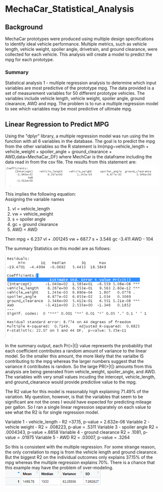 # MechaCar_Statistical_Analysis
## Background  
MechaCar prototypes were produced using multiple design specifications to identify ideal vehicle performance. Multiple metrics, such as vehicle length, vehicle weight, spoiler angle, drivetrain, and ground clearance, were collected for each vehicle. This analysis will create a model to predict the mpg for each prototype.  
### Summary  
Statistical analysis 1 - multiple regression analysis to determine which input variables are most predictive of the prototype mpg. The data provided is a set of measurement variables for 50 different prototype vehicles. The variables include vehicle length, vehicle weight, spoiler angle, ground clearance, AWD and mpg.  The problem is to run a multiple regression model to see which variables may be most predictive of ultimate mpg.  
 
## Linear Regression to Predict MPG
Using the "dplyr" library, a multiple regression model was run using the lm function with all 6 variables in the database.  The goal is to predict the mpg from the other variables so the R statement is lm(mpg~vehicle_length + vehicle_weight + spoiler_angle + ground_clearance + AWD,data=MechaCar_DF) where MechCar is the dataframe including the data read in from the csv file.   The results from this statement are:  
![](https://github.com/xactuary/MechaCar_Statistical_Analysis/blob/main/lmOutput1.PNG)

This implies the following equation:  
Assigning the variable names  
1.  vl = vehicle_length
2.  vw = vehicle_weight
3.  s = spoiler angle
4.  gc = ground clearance
5.  AWD = AWD

Then mpg = 6.237 vl + .001245 vw + 687.7 s + 3.546 gc -3.411 AWD - 104

The summary Statistics on this model are as follows:  

![](https://github.com/xactuary/MechaCar_Statistical_Analysis/blob/main/lmSummaryOutput1.PNG)

In the summary output, each Pr(>|t|) value represents the probability that each coefficient contributes a random amount of variance to the linear model. So the smaller this amount, the more likely that the varialbe IS contributing to the mpg whereas the larger numbers suggest that the variance it contributes is random.  So the large PR(>|t|) amounts from this analysis are being generated from vehicle_weight, spoiler_angle, and AWD.  The variables with very small values incuding the intercept, vehicle_length, and ground_clearance would provide predictive value to the mpg. 


  The R2 value for this model is reasonably high explaining 71.49% of the variation.  My question, however, is that the variables that seem to be significant are not the ones I would have expected for predicting mileage per gallon.  So I ran a single linear regression separately on each value to see what the R2 is for single regression model.
  
Variable 1 - vehicle_length  - R2 =37.15,  p-value = 2.632e-06
Variable 2 - vehicle weight - R2 = .008223,  p-alue = .5311
Variable 3 - spoiler angle  R2  = .0004343, p-value =.8858
Variable 4 - ground clearance R2 = .1081, p-value = .01975
Variable 5 - AWD R2 = .03007, p-value = .3264

So this is consistent with the multiple regression.  For some strange reason, the only correlation to mpg is from the vehicle length and ground clearance.  But the biggest R2 on the individual outcomes only explains 37.15% of the mpg whereas the multiple regression explains 70%.  There is a chance that this example may have the problem of over-modeling.  
![]( https://github.com/xactuary/MechaCar_Statistical_Analysis/blob/main/totalsummary.PNG )
  
  
  
  
